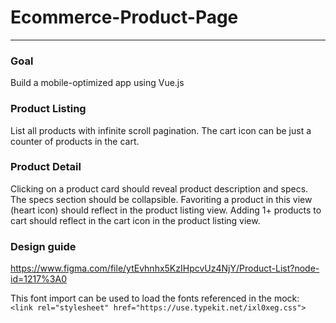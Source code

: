 # Ecommerce-Product-Page
----------------------------------

### Goal
Build a mobile-optimized app using Vue.js

### Product Listing
List all products with infinite scroll pagination. The cart icon can be just a counter of products in the cart.

### Product Detail
Clicking on a product card should reveal product description and specs. The specs section should be collapsible.
Favoriting a product in this view (heart icon) should reflect in the product listing view.
Adding 1+ products to cart should reflect in the cart icon in the product listing view.

### Design guide
https://www.figma.com/file/ytEvhnhx5KzIHpcvUz4NjY/Product-List?node-id=1217%3A0

This font import can be used to load the fonts referenced in the mock:\
`<link rel="stylesheet" href="https://use.typekit.net/ixl0xeg.css">`
